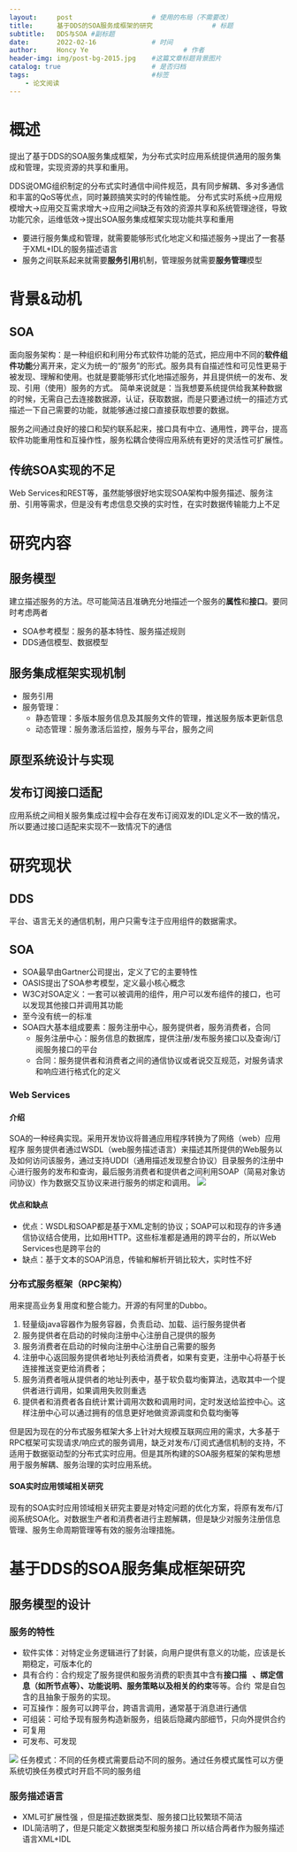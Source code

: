 ```yaml
---
layout:     post   				    # 使用的布局（不需要改）
title:      基于DDS的SOA服务成框架的研究				# 标题 
subtitle:   DDS与SOA #副标题
date:       2022-02-16 				# 时间
author:     Honcy Ye 						# 作者
header-img: img/post-bg-2015.jpg 	#这篇文章标题背景图片
catalog: true 						# 是否归档
tags:								#标签
    - 论文阅读
---
```


# 概述
提出了基于DDS的SOA服务集成框架，为分布式实时应用系统提供通用的服务集成和管理，实现资源的共享和重用。

DDS说OMG组织制定的分布式实时通信中间件规范，具有同步解耦、多对多通信和丰富的QoS等优点，同时兼顾搞笑实时的传输性能。
分布式实时系统->应用规模增大->应用交互需求增大->应用之间缺乏有效的资源共享和系统管理途径，导致功能冗余，运维低效->提出SOA服务集成框架实现功能共享和重用

- 要进行服务集成和管理，就需要能够形式化地定义和描述服务->提出了一套基于XML+IDL的服务描述语言
- 服务之间联系起来就需要**服务引用**机制，管理服务就需要**服务管理**模型

# 背景&动机
## SOA
面向服务架构：是一种组织和利用分布式软件功能的范式，把应用中不同的**软件组件功能**分离开来，定义为统一的“服务”的形式。服务具有自描述性和可见性更易于被发现、理解和使用。也就是要能够形式化地描述服务，并且提供统一的发布、发现、引用（使用）服务的方式。 简单来说就是：当我想要系统提供给我某种数据的时候，无需自己去连接数据源，认证，获取数据，而是只要通过统一的描述方式描述一下自己需要的功能，就能够通过接口直接获取想要的数据。

服务之间通过良好的接口和契约联系起来，接口具有中立、通用性，跨平台，提高软件功能重用性和互操作性，服务松耦合使得应用系统有更好的灵活性可扩展性。

## 传统SOA实现的不足
Web Services和REST等，虽然能够很好地实现SOA架构中服务描述、服务注册、引用等需求，但是没有考虑信息交换的实时性，在实时数据传输能力上不足

# 研究内容
## 服务模型
建立描述服务的方法。尽可能简洁且准确充分地描述一个服务的**属性**和**接口**。要同时考虑两者
- SOA参考模型：服务的基本特性、服务描述规则
- DDS通信模型、数据模型

## 服务集成框架实现机制
- 服务引用
- 服务管理：
    - 静态管理：多版本服务信息及其服务文件的管理，推送服务版本更新信息
    - 动态管理：服务激活后监控，服务与平台，服务之间

## 原型系统设计与实现
## 发布订阅接口适配
应用系统之间相关服务集成过程中会存在发布订阅双发的IDL定义不一致的情况，所以要通过接口适配来实现不一致情况下的通信


# 研究现状
## DDS
平台、语言无关的通信机制，用户只需专注于应用组件的数据需求。

## SOA
- SOA最早由Gartner公司提出，定义了它的主要特性
- OASIS提出了SOA参考模型，定义最小核心概念
- W3C对SOA定义：一套可以被调用的组件，用户可以发布组件的接口，也可以发现其他接口并调用其功能
- 至今没有统一的标准
- SOA四大基本组成要素：服务注册中心，服务提供者，服务消费者，合同
    - 服务注册中心：服务信息的数据库，提供注册/发布服务接口以及查询/订阅服务接口的平台
    - 合同：服务提供者和消费者之间的通信协议或者说交互规范，对服务请求和响应进行格式化的定义

### Web Services
#### 介绍
SOA的一种经典实现。采用开发协议将普通应用程序转换为了网络（web）应用程序
服务提供者通过WSDL（web服务描述语言）来描述其所提供的Web服务以及如何访问该服务，通过支持UDDI（通用描述发现整合协议）目录服务的注册中心进行服务的发布和查询，最后服务消费者和提供者之间利用SOAP（简易对象访问协议）作为数据交互协议来进行服务的绑定和调用。
![](https://gitee.com/yeholdon/imagebed/raw/master/img/20220216144429.png)

#### 优点和缺点
- 优点：WSDL和SOAP都是基于XML定制的协议；SOAP可以和现存的许多通信协议结合使用，比如用HTTP。这些标准都是通用的跨平台的，所以Web Services也是跨平台的
- 缺点：基于文本的SOAP消息，传输和解析开销比较大，实时性不好

### 分布式服务框架（RPC架构）
用来提高业务复用度和整合能力。开源的有阿里的Dubbo。
1. 轻量级java容器作为服务容器，负责启动、加载、运行服务提供者
2. 服务提供者在启动的时候向注册中心注册自己提供的服务
3. 服务消费者在启动的时候向注册中心注册自己需要的服务
4. 注册中心返回服务提供者地址列表给消费者，如果有变更，注册中心将基于长连接推送变更给消费者；
5. 服务消费者哦从提供者的地址列表中，基于软负载均衡算法，选取其中一个提供者进行调用，如果调用失败则重选
6. 提供者和消费者各自统计累计调用次数和调用时间，定时发送给监控中心。这样注册中心可以通过拥有的信息更好地做资源调度和负载均衡等

但是因为现在的分布式服务框架大多上针对大规模互联网应用的需求，大多基于RPC框架可实现请求/响应式的服务调用，缺乏对发布/订阅式通信机制的支持，不适用于数据驱动型的分布式实时应用。但是其所构建的SOA服务框架的架构思想用于服务解耦、服务治理的实时应用系统。

#### SOA实时应用领域相关研究
现有的SOA实时应用领域相关研究主要是对特定问题的优化方案，将原有发布/订阅系统SOA化。对数据生产者和消费者进行主题解耦，但是缺少对服务注册信息管理、服务生命周期管理等有效的服务治理措施。

# 基于DDS的SOA服务集成框架研究
## 服务模型的设计
### 服务的特性
- 软件实体：对特定业务逻辑进行了封装，向用户提供有意义的功能，应该是长期稳定，可版本化的
- 具有合约：合约规定了服务提供和服务消费的职责其中含有**接口描  、绑定信息（如所节点等）、功能说明、服务策略以及相关的约束**等等。合约 常是自包含的且抽象于服务的实现。
- 可互操作：服务可以跨平台，跨语言调用，通常基于消息进行通信
- 可组装：可给予现有服务构造新服务，组装后隐藏内部细节，只向外提供合约
- 可复用
- 可发布、可发现

![](https://gitee.com/yeholdon/imagebed/raw/master/img/20220216161028.png)
任务模式：不同的任务模式需要启动不同的服务。通过任务模式属性可以方便系统切换任务模式时开启不同的服务组

### 服务描述语言
- XML可扩展性强 ，但是描述数据类型、服务接口比较繁琐不简洁
- IDL简洁明了，但是只能定义数据类型和服务接口
所以结合两者作为服务描述语言XML+IDL
